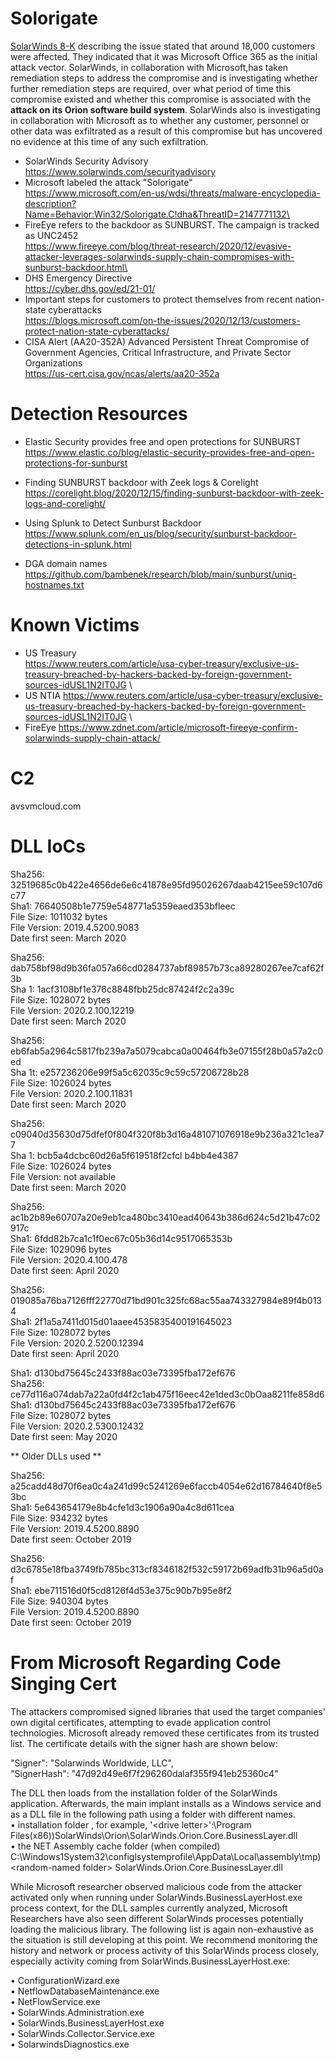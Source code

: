 # Solorigate

[SolarWinds 8-K](https://github.com/kwestin/solarigate/blob/main/solarwinds8k.pdf) describing the issue stated that around 18,000 customers were affected. They indicated that it was Microsoft Office 365 as the initial attack vector. SolarWinds, in collaboration with Microsoft,has taken remediation steps to address the compromise and is investigating whether further remediation steps are required, over what period of time this compromise existed and whether this compromise is associated with the **attack on its Orion software build system**. SolarWinds also is investigating in collaboration with Microsoft as to whether any customer, personnel or other data was exfiltrated as a result of this compromise but has uncovered no evidence at this time of any such exfiltration.

* SolarWinds Security Advisory \
https://www.solarwinds.com/securityadvisory 
* Microsoft labeled the attack "Solorigate" \
https://www.microsoft.com/en-us/wdsi/threats/malware-encyclopedia-description?Name=Behavior:Win32/Solorigate.C!dha&ThreatID=2147771132\
* FireEye refers to the backdoor as SUNBURST. The campaign is tracked as UNC2452\
https://www.fireeye.com/blog/threat-research/2020/12/evasive-attacker-leverages-solarwinds-supply-chain-compromises-with-sunburst-backdoor.html\
* DHS Emergency Directive \
https://cyber.dhs.gov/ed/21-01/
* Important steps for customers to protect themselves from recent nation-state cyberattacks \
https://blogs.microsoft.com/on-the-issues/2020/12/13/customers-protect-nation-state-cyberattacks/
* CISA Alert (AA20-352A)
Advanced Persistent Threat Compromise of Government Agencies, Critical Infrastructure, and Private Sector Organizations \
https://us-cert.cisa.gov/ncas/alerts/aa20-352a


# Detection Resources #

* Elastic Security provides free and open protections for SUNBURST  \
https://www.elastic.co/blog/elastic-security-provides-free-and-open-protections-for-sunburst

* Finding SUNBURST backdoor with Zeek logs & Corelight \
https://corelight.blog/2020/12/15/finding-sunburst-backdoor-with-zeek-logs-and-corelight/

* Using Splunk to Detect Sunburst Backdoor \
https://www.splunk.com/en_us/blog/security/sunburst-backdoor-detections-in-splunk.html

* DGA domain names \
https://github.com/bambenek/research/blob/main/sunburst/uniq-hostnames.txt




# Known Victims  #

* US Treasury \
https://www.reuters.com/article/usa-cyber-treasury/exclusive-us-treasury-breached-by-hackers-backed-by-foreign-government-sources-idUSL1N2IT0JG \
* US NTIA
https://www.reuters.com/article/usa-cyber-treasury/exclusive-us-treasury-breached-by-hackers-backed-by-foreign-government-sources-idUSL1N2IT0JG \
* FireEye
https://www.zdnet.com/article/microsoft-fireeye-confirm-solarwinds-supply-chain-attack/ 

# C2 #
avsvmcloud.com 


# DLL IoCs #

Sha256: 32519685c0b422e4656de6e6c41878e95fd95026267daab4215ee59c107d6c77\
Sha1: 76640508b1e7759e548771a5359eaed353bfleec \
File Size: 1011032 bytes \
File Version: 2019.4.5200.9083 \
Date first seen: March 2020 

Sha256: dab758bf98d9b36fa057a66cd0284737abf89857b73ca89280267ee7caf62f3b \
Sha 1: 1acf3108bf1e376c8848fbb25dc87424f2c2a39c \
File Size: 1028072 bytes\
File Version: 2020.2.100.12219 \
Date first seen: March 2020 

Sha256: eb6fab5a2964c5817fb239a7a5079cabca0a00464fb3e07155f28b0a57a2c0ed \
Sha 1t: e257236206e99f5a5c62035c9c59c57206728b28 \
File Size: 1026024 bytes \
File Version: 2020.2.100.11831 \
Date first seen: March 2020 

Sha256: c09040d35630d75dfef0f804f320f8b3d16a481071076918e9b236a321c1ea77 \
Sha 1: bcb5a4dcbc60d26a5f619518f2cfcl b4bb4e4387 \
File Size: 1026024 bytes\
File Version: not available \
Date first seen: March 2020 

Sha256: ac1b2b89e60707a20e9eb1ca480bc3410ead40643b386d624c5d21b47c02917c \
Sha1: 6fdd82b7ca1c1f0ec67c05b36d14c9517065353b \
File Size: 1029096 bytes \
File Version: 2020.4.100.478 \
Date first seen: April 2020 

Sha256: 019085a76ba7126fff22770d71bd901c325fc68ac55aa743327984e89f4b0134 \
Sha1: 2f1a5a7411d015d01aaee4535835400191645023 \
File Size: 1028072 bytes \
File Version: 2020.2.5200.12394 \
Date first seen: April 2020 

Sha1: d130bd75645c2433f88ac03e73395fba172ef676 \
Sha256: ce77d116a074dab7a22a0fd4f2c1ab475f16eec42e1ded3c0bOaa8211fe858d6 \
Sha1: d130bd75645c2433f88ac03e73395fba172ef676 \
File Size: 1028072 bytes \
File Version: 2020.2.5300.12432\
Date first seen: May 2020 

** Older DLLs used **

Sha256: a25cadd48d70f6ea0c4a241d99c5241269e6faccb4054e62d16784640f8e53bc \
Sha1: 5e643654179e8b4cfe1d3c1906a90a4c8d611cea \
File Size: 934232 bytes \
File Version: 2019.4.5200.8890 \
Date first seen: October 2019 
 
Sha256: d3c6785e18fba3749fb785bc313cf8346182f532c59172b69adfb31b96a5d0af \
Sha1: ebe711516d0f5cd8126f4d53e375c90b7b95e8f2 \
File Size: 940304 bytes\
File Version: 2019.4.5200.8890 \
Date first seen: October 2019 

# From Microsoft Regarding Code Singing Cert #

The attackers compromised signed libraries that used the target companies' own digital certificates, attempting to evade application control technologies. Microsoft already removed these certificates from its trusted list. The certificate details with the signer hash are shown below: 
 
"Signer": "Solarwinds Worldwide, LLC", \
"SignerHash": "47d92d49e6f7f296260dalaf355f941eb25360c4"
 
The DLL then loads from the installation folder of the SolarWinds application. Afterwards, the main implant installs as a Windows service and as a DLL file in the following path using a folder with different names. \
• installation folder , for example, '&lt;drive letter&gt;':\Program Files(x86))SolarWinds\Orion\SolarWinds.Orion.Core.BusinessLayer.dll \
• the NET Assembly cache folder (when compiled) 
C:\Windows1System32\configlsystemprofile\AppData\Local\assembly\tmp)&lt;random-named folder&gt; SolarWinds.Orion.Core.BusinessLayer.dll 
 
While Microsoft researcher observed malicious code from the attacker activated only when running under SolarWinds.BusinessLayerHost.exe process context, for the DLL samples currently analyzed, Microsoft Researchers have also seen different SolarWinds processes potentially loading the malicious library. The following list is again non-exhaustive as the situation is still developing at this point. We recommend monitoring the history and network or process activity of this SolarWinds process closely, especially activity coming from SolarWinds.BusinessLayerHost.exe: 
 
• ConfigurationWizard.exe \
• NetflowDatabaseMaintenance.exe \
• NetFlowService.exe \
• SolarWinds.Administration.exe \
• SolarWinds.BusinessLayerHost.exe \
• SolarWinds.Collector.Service.exe \
• SolarwindsDiagnostics.exe 
 
